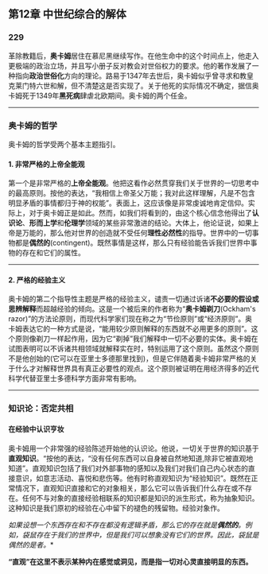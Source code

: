 ## 第12章 中世纪综合的解体

### 229

革除教籍后，**奥卡姆**居住在慕尼黑继续写作。在他生命中的这个时间点上，他走入更极端的政治立场，并且写小册子反对教会对世俗权力的要求。他的著作发展了一种指向**政治世俗化**方向的理论。路易于1347年去世后，奥卡姆似乎曾寻求和教皇克莱门特六世和解，但不清楚这是否实现了。关于他死的实际情况不确定，据信奥卡姆死于1349年**黑死病**肆虐北欧期间。奥卡姆的两个任金。

---

### 奥卡姆的哲学

奥卡姆的哲学受两个基本主题指引。

#### 1. 非常严格的上帝全能观
第一个是非常严格的**上帝全能观**。他把这看作必然贯穿我们关于世界的一切思考中的最高原则。按他的表达，“我相信上帝圣父万能；我对此这样理解，凡是不包含明显矛盾的事情都归于神的权能”。表面上，这应该像是非常虔诚地肯定信仰。实际上，对于奥卡姆正是如此。然而，如我们将看到的，由这个核心信念他得出了**认识论**、**形而上学**和**伦理学**领域的某些非常激进的结论。大体上，他论证说，如果上帝是万能的，那么他对世界的创造就不受任何**理性必然性**的指导。世界中的一切事物都是**偶然的**(contingent)。既然事情是这样，那么只有经验能告诉我们世界中事物的存在和它们的属性。

---

#### 2. 严格的经验主义
奥卡姆的第二个指导性主题是严格的经验主义，谴责一切通过诉诸**不必要的假设或思辨解释**而超越经验的倾向。这是一个被后来的作者称为“**奥卡姆剃刀**(Ockham's razor)”的方法论原则，而现代科学家们现在称之为“节俭原则”或“经济原则”。奥卡姆表达它的一种方式是说，“能用较少原则解释的东西就不必用更多的原则”。这个原则像剃刀一样起作用，因为它“剃掉”我们解释中一切不必要的实体。奥卡姆在试图表明可以不诉诸共相领域就解释实在时，特别运用了这个原则。虽然这个原则不是他创始的(它可以在亚里士多德那里找到)，但是它伴随着奥卡姆非常严格的关于什么才对解释世界具有真正必要性的观点。这个原则被证明在用经济得多的近代科学代替亚里士多德科学方面非常有影响。

---

### 知识论：否定共相

#### 在经验中认识亨妆

奥卡姆用一个非常强的经验陈述开始他的认识论。他说，一切关于世界的知识基于**直观知识**。“按他的表达，“没有任何东西可以自身被自然地知道,除非它被直观地知道”。直观知识包括了我们对外部事物的感知以及我们对我们自己内心状态的直接意识，如意志活动、喜悦和悲伤等。他有时称直观知识为“经验知识”。既然在正常情况下，直观知识直接和它的对象相关，那么它可以告诉我们什么存在或不存在。任何不与对象的直接经验相联系的知识都是知识的派生形式，称为抽象知识。这种知识是我们原初的经验在心中留下的褪色的残留物。经验对象作。

*如果设想一个东西存在和不存在都没有逻辑矛盾，那么它的存在就是**偶然的**。例如，袋鼠存在于我们的世界中，但是我们可以想象没有它们的世界。因此，袋鼠是偶然的是者。**

**“直观”在这里不表示某种内在感觉或洞见，而是指一切对心灵直接明显的东西。**